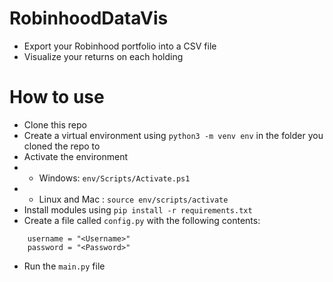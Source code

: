 # RobinhoodDataVis
- Export your Robinhood portfolio into a CSV file
- Visualize your returns on each holding

# How to use
- Clone this repo
- Create a virtual environment using ```python3 -m venv env``` in the folder you cloned the repo to
- Activate the environment 
- - Windows: ```env/Scripts/Activate.ps1```
- - Linux and Mac : ```source env/scripts/activate```
- Install modules using ```pip install -r requirements.txt```
- Create a file called ```config.py``` with the following contents:
``` 
    username = "<Username>"
    password = "<Password>"
```
- Run the ```main.py``` file
